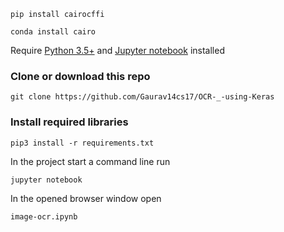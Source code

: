 
```
pip install cairocffi
```
```
conda install cairo
```

Require [Python 3.5+](https://www.python.org/ftp/python/3.6.4/python-3.6.4.exe) and [Jupyter notebook](https://jupyter.readthedocs.io/en/latest/install.html) installed
### Clone or download this repo
```
git clone https://github.com/Gaurav14cs17/OCR-_-using-Keras
```
### Install required libraries
`pip3 install -r requirements.txt`


In the project start a command line run
```
jupyter notebook
```
In the opened browser window open
```
image-ocr.ipynb
```
